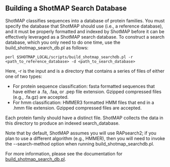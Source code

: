 Building a ShotMAP Search Database
----------------------------------

ShotMAP classifies sequences into a database of protein families. You must specify the database that ShotMAP should use (i.e., a reference database),
and it must be properly formatted and indexed by ShotMAP before it can be effectively leveraged as a ShotMAP search database.
To construct a search database, which you only need to do one time, use the build_shotmap_search_db.pl as follows:

    perl $SHOTMAP_LOCAL/scripts/build_shotmap_searchdb.pl -r <path_to_reference_database> -d <path_to_search_database> 

Here, -r is the input and is a directory that contains a series of files of either one of two types:

* For protein sequence classification: fasta formatted sequences that have either a .fa, .faa, or .pep file extension. Gzipped compressed files (e.g., .fa.gz) are accepted.
* For hmm classification: HMMER3 formatted HMM files that end in a .hmm file extension. Gzipped compressed files are accepted.

Each protein family should have a distinct file. ShotMAP collects the data in this directory to produce an indexed search_database. 

Note that by default, ShotMAP assumes you will use RAPsearch2; if you plan to use a different algorithm
(e.g., HMMER), then you will need to invoke the --search-method option when running build_shotmap_searchdb.pl.

For more information, please see the documentation for [build_shotmap_search_db.pl](build_shotmap_searchdb.pl).